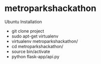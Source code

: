 # metroparkshackathon

Ubuntu Installation
 - git clone project
 - sudo apt-get virtualenv
 - virtualenv metroparkshackathon/
 - cd metroparkshackathon/
 - source bin/activate
 - python flask-app/api.py

